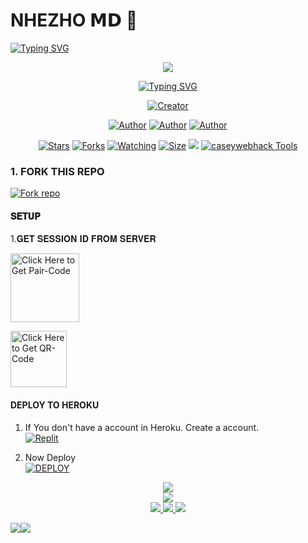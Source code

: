 #        NHEZHO 𝗠𝗗 🌟

   <a>
                                      <a href="https://git.io/typing-svg"><img src="https://readme-typing-svg.demolab.com?font=Jersey+20+Charted&size=30&pause=1000&color=F71515&width=435&lines=BOT+100%25+KENYAN" alt="Typing SVG" /></a>   
            
<p align="center"> 
<up A simple WhatsApp User Bot Coded By CASEYRHODES and CHARITY</u>
</p>

   
<p align="center">
<img src="https://i.imgur.com/5ZtBieN.jpeg"/>       
<p align="center">
  <a href="https://git.io/typing-svg"><img src="https://readme-typing-svg.demolab.com?font=EB+Garamond&weight=800&size=25&duration=4000&pause=1000&random=false&width=435&lines=+•__I'M+CASEYRHODES-+MD__•;MULTI-DEVICE+WHATSAPP+BOT;DEVELOPED+BY+CASEYRHODES+AND+CHARITY;RELEASED+DATE+07%2F17%2F2024."                               alt="Typing SVG" /></a>
</p> 



<p align="center">
<a href="#"><img title="Creator" src="https://img.shields.io/badge/Creator-CASEYRHODES TECH-red.svg?style=for-the-badge&logo=github"></a>
</a>
</p>
<p align="center">
<a href="https://github.com/caseyweb"><img title="Author" src="https://img.shields.io/badge/-CASEYRHODES TECH-black?style=for-the-badge&logo=Github"></a> <a href="https://whatsapp.com/channel/0029VakUEfb4o7qVdkwPk83E"><img title="Author" src="https://img.shields.io/badge/CHANNEL-black?style=for-the-badge&logo=whatsapp"></a> <a href="https://wa.me/254112192119"><img title="Author" src="https://img.shields.io/badge/CHAT US-black?style=for-the-badge&logo=whatsapp">
<p/>


   
<p align="center">
<a href="https://github.com/caseyweb/CASEYRHODES_MD/stargazers/"><img title="Stars" src="https://img.shields.io/github/stars/caseyweb/CASEYRHODES_MD?color=white&style=flat-square"></a>
<a href="https://github.com/caseyweb/CASEYRHODES_MD/network/members"><img title="Forks" src="https://img.shields.io/github/forks/caseyweb/CASEYRHODES_MD?color=yellow&style=flat-square"></a>
<a href="https://github.com/caseyweb-cmr/CASEYRHODES_MD/watchers"><img title="Watching" src="https://img.shields.io/github/watchers/caseyweb/CASEYRHODES_MD?label=Watchers&color=red&style=flat-square"></a>
<a href="https://github.com/Janithsadanuwan/Queen-Nilu-Md/"><img title="Size" src="https://img.shields.io/github/repo-size/AlipBot/Api-Alpis?style=flat-square&color=darkred"></a>
<a href="https://hits.seeyoufarm.com"><img src="https://hits.seeyoufarm.com/api/count/incr/badge.svg?url=https://github.com/Janithsadanuwan/Queen-Nilu-Md/%2Fhit-counter&count_bg=%2379C83D&title_bg=%23555555&icon=probot.svg&icon_color=%2304FF00&title=hits&edge_flat=false"/></a>
        <a href = ""><img alt="caseywebhack Tools" src="https://img.shields.io/youtube/channel/subscribers/UCjDKRYcwd5ZIpGICcVVL96Q" target="_blank" /></a>

### 1. FORK THIS REPO

<a href='https://github.com/caseyweb/NHEZHO-MD/fork' target="_blank"><img alt='Fork repo' src='https://img.shields.io/badge/Fork This Repo-black?style=for-the-badge&logo=git&logoColor=white'/></a>
<p align="center">



#### 𝐒𝐄𝐓𝐔𝐏


1.𝐆𝐄𝐓 𝐒𝐄𝐒𝐒𝐈𝐎𝐍 𝐈𝐃 𝐅𝐑𝐎𝐌 𝐒𝐄𝐑𝐕𝐄𝐑

<a href="https://andbad-qr.onrender.com/pair"><img src="https://img.shields.io/badge/PAIR CODE-blue" alt="Click Here to Get Pair-Code" width="110"></a>   


<a href="https://alundu-4a2020a21a7b.herokuapp.com"><img src="https://img.shields.io/badge/PAIR CODE-green" alt="Click Here to Get QR-Code" width="90"></a> 

#### DEPLOY TO HEROKU 

1. If You don't have a account in Heroku. Create a account.
    <br>
<a href='https://heroku.com' target="_blank"><img alt='Replit' src='https://img.shields.io/badge/-Create-black?style=for-the-badge&logo=heroku'/></a>
   <br>
   
2. Now Deploy
    <br>
<a href='https://heroku.com/deploy?template=https://github.com/caseyweb/NHEZHO-MD' target="_blank"><img alt='DEPLOY' src='https://img.shields.io/badge/-DEPLOY-black?style=for-the-badge&logo=heroku'/></a>



<p align="center">
<a href="https://wa.me/254112192119"><img src="https://img.shields.io/badge/whatsapp-ff0000?style=for-the-badge&logo=whatsapp&logoColor=ff000000&link=https://wa.me/254112192119" /><br>
<a href="https://whatsapp.com/channel/0029Vail87sIyPtQoZ2egl1h"><img src="https://img.shields.io/badge/WhatsApp Channel-25D366?style=for-the-badge&logo=whatsapp&logoColor=white&link=https://whatsapp.com/channel/0029VakUEfb4o7qVdkwPk83E" /><br>
<a href="https://t.me/Caseyrhodes001"><img src="https://img.shields.io/badge/Telegram-00FFFF?style=for-the-badge&logo=telegram&logoColor=white" />
<a href="https://chat.whatsapp.com/D9hokK6OHS5C3eLEwPKjsJ"><img src="https://img.shields.io/badge/WhatsApp Group-25D366?style=for-the-badge&logo=whatsapp&logoColor=white" />
<a href="https://www.instagram.com/Caseyrhodes01?igsh=MThjeDNocGYzZWZlZQ=="><img src="https://img.shields.io/badge/Instagram-A020F0?style=for-the-badge&logo=instagram&logoColor=white" />
</p>


<a><img src='https://i.imgur.com/LyHic3i.gif'/></a><a><img src='https://i.imgur.com/LyHic3i.gif'/></a>
